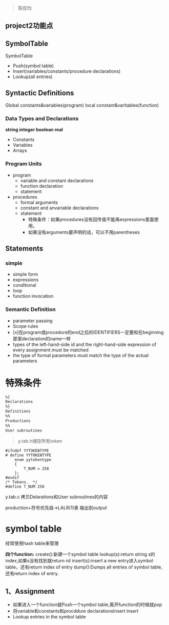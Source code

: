 > 陈炫均

## project2功能点
## SymbolTable
SymbolTable
- Push(symbol table)
- Insert(variables/constants/procedure declarations)
- Lookup(all entries)

## Syntactic Definitions
Global constants&variables(program) 
local constant&varitables(function)
### Data Types and Declarations
**string integer boolean real**
- Constants
- Variables
- Arrays

### Program Units
- program
    - variable and constant declarations
    - function declaration
    - statement
- procedures
    - formal arguments
    - constant and anvariable declarations
    - statement
        - 特殊条件：如果procedures没有回传值不能再expressions里面使用。
        - 如果没有arguments要声明的话，可以不用parentheses  
## Statements
### simple
- simple form
- expressions
- conditional
- loop
- function invocation
### Semantic Definition
- parameter passing
- Scope rules
- [x]在program或procedure的end之后的IDENTIFIERS一定要和在beginning那里declaration的name一样
- types of the left-hand-side id and the right-hand-side expression of every assignment must be matched
- the type of formal parameters must match the type of the actual parameters



# 特殊条件

```gcc
%{
Declarations
%}
Definitions
%%
Productions
%%
User subroutines
```

>   y.tab.h储存所有token
```
#ifndef YYTOKENTYPE
# define YYTOKENTYPE
    enum yytokentype
    {
        T_NUM = 258
    };
#endif
/* Tokens.  */
#define T_NUM 258
```
y.tab.c 拷贝Delarations和User subroutines的内容

production+符号优先级->LALR(1)表  输出到output

# symbol table
经常使用hash table来管理

**四个function:**
create():新建一个symbol table
lookup(s):return string s的index,如果s没有找到就return nil
insert(s):insert a new entry进入symbol table，还有return index of entry
dump():Dumps all entries of symbol table,还有return index of entry.

 


## 1、Assignment
- 如果进入一个function就Push一个symbol table,离开function的时候就pop
- 将variable和constants和procddure declarationsInsert insert
- Lookup entries in the symbol table


